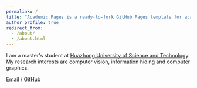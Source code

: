 ```yaml
---
permalink: /
title: "Academic Pages is a ready-to-fork GitHub Pages template for academic personal websites"
author_profile: true
redirect_from: 
  - /about/
  - /about.html
---
```



I am a master's student at [Huazhong University of Science and Technology](https://www.hust.edu.cn/). My research interests are computer vision, information hiding and computer graphics.

[Email](mailto:sunnan@hust.edu.cn) / [GitHub](https://github.com/FALLANGELZOU) 

